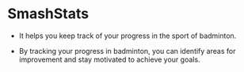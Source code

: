 # SmashStats


- It helps you keep track of your progress in the sport of badminton.


- By tracking your progress in badminton, you can identify areas for improvement and stay motivated to achieve your goals.

